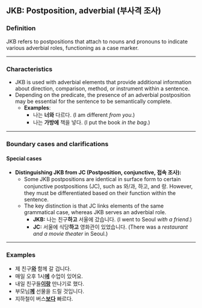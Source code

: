 ## JKB: Postposition, adverbial (부사격 조사)

### Definition
JKB refers to postpositions that attach to nouns and pronouns to indicate various adverbial roles, functioning as a case marker.

---

### Characteristics
- JKB is used with adverbial elements that provide additional information about direction, comparison, method, or instrument within a sentence.  
- Depending on the predicate, the presence of an adverbial postposition may be essential for the sentence to be semantically complete.  
  - **Examples**:
    - 나는 **너와** 다르다. (I am different *from you*.)  
    - 나는 **가방에** 책을 넣다. (I put the book *in the bag*.)  

---

### Boundary cases and clarifications  

#### Special cases  
- **Distinguishing JKB from JC (Postposition, conjunctive, 접속 조사):**  
  - Some JKB postpositions are identical in surface form to certain conjunctive postpositions (JC), such as 와/과, 하고, and 랑. However, they must be differentiated based on their function within the sentence.  
  - The key distinction is that JC links elements of the same grammatical case, whereas JKB serves an adverbial role.  
    - **JKB:** 나는 친구**하고** 서울에 갔습니다. (I went to Seoul *with a friend*.)  
    - **JC:** 서울에 식당**하고** 영화관이 있었습니다. (There was a *restaurant and a movie theater* in Seoul.)  

---

### Examples
- 제 친구<ins>**와**</ins> 함께 갈 겁니다.  
- 매일 오후 1시<ins>**에**</ins> 수업이 있어요.  
- 내일 친구들<ins>**이랑**</ins> 만나기로 했다.  
- 부모님<ins>**께**</ins> 선물을 드릴 것입니다.  
- 지하철이 버스<ins>**보다**</ins> 빠르다.  
